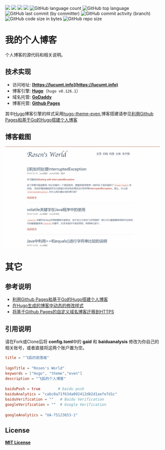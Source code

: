 ![](https://img.shields.io/github/forks/lucumt/ghblog)
![](https://img.shields.io/github/stars/lucumt/ghblog)
![](https://img.shields.io/github/license/lucumt/ghblog)
![](https://img.shields.io/github/actions/workflow/status/lucumt/ghblog/pages-automatic-deploy.yml)
![GitHub language count](https://img.shields.io/github/languages/count/lucumt/ghblog)
![GitHub top language](https://img.shields.io/github/languages/top/lucumt/ghblog)
<br/>
![GitHub last commit (by committer)](https://img.shields.io/github/last-commit/lucumt/ghblog)
![GitHub commit activity (branch)](https://img.shields.io/github/commit-activity/m/lucumt/ghblog)
![GitHub code size in bytes](https://img.shields.io/github/languages/code-size/lucumt/ghblog)
![GitHub repo size](https://img.shields.io/github/repo-size/lucumt/ghblog)


# 我的个人博客
个人博客的源代码和相关说明。

## 技术实现
- 访问地址: **[https://lucumt.info](https://lucumt.info)**
- 博客引擎: **[Hugo](https://gohugo.io/)**（`hugo v0.126.1`）
- 域名托管: **[GoDaddy](https://www.godaddy.com)**
- 博客托管: **[Github Pages](https://pages.github.com/)**  

其中[Hugo](https://gohugo.io/)博客引擎的样式采用[hugo-theme-even](https://github.com/olOwOlo/hugo-theme-even),博客搭建请参见[利用Github Pages和基于Go的Hugo搭建个人博客](http://lucumt.info/post/hugo/create-website-with-hugo/) 

## 博客截图
![个人博客截图](static/blog_img/lucumt.info.png)  

# 其它

## 参考说明

* [利用Github Pages和基于Go的Hugo搭建个人博客](https://lucumt.info/post/hugo/create-website-with-hugo/)
* [在Hugo生成的博客中动态的修改样式](https://lucumt.info/post/hugo/change-hugo-style-in-even-theme/)
* [将基于Github Pages的自定义域名博客迁移到HTTPS](https://lucumt.info/post/hugo/migrate-github-blog-from-http-to-https/)

## 引用说明

请在Fork或Clone后将 **config.toml**中的 **gaid** 和 **baiduanalysis** 修改为你自己的相关账号，或者直接将这两个账户置为空。  

```toml
title = "飞狐的部落格"

logoTitle = "Rosen's World"
keywords = ["Hugo", "theme","even"]
description = "飞狐的个人博客"
  
baiduPush = true        # baidu push                 
baiduAnalytics = "cabc0a71f63da092412d82d1aefe7d1c"      
baiduVerification = ""   # Baidu Verification
googleVerification = ""  # Google Verification

googleAnalytics = "UA-75123653-1"  
```

## License

**[MIT License](https://en.wikipedia.org/wiki/MIT_License)**
